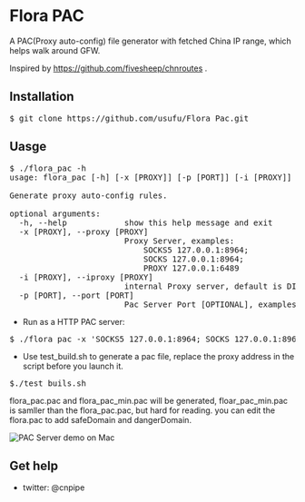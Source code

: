 # Flora PAC

A PAC(Proxy auto-config) file generator with fetched China IP range, which helps walk around GFW.

Inspired by https://github.com/fivesheep/chnroutes .

## Installation
<pre>
$ git clone https://github.com/usufu/Flora_Pac.git
</pre>

## Uasge
<pre>
$ ./flora_pac -h
usage: flora_pac [-h] [-x [PROXY]] [-p [PORT]] [-i [PROXY]]

Generate proxy auto-config rules.

optional arguments:
  -h, --help            show this help message and exit
  -x [PROXY], --proxy [PROXY]
                        Proxy Server, examples:
                            SOCKS5 127.0.0.1:8964;
                            SOCKS 127.0.0.1:8964;
                            PROXY 127.0.0.1:6489
  -i [PROXY], --iproxy [PROXY]
                        internal Proxy server, default is DIRECT, especially for company network if it need a internal proxy to access outside network.
  -p [PORT], --port [PORT]
                        Pac Server Port [OPTIONAL], examples: 8970
</pre>
* Run as a HTTP PAC server:
<pre>
$ ./flora_pac -x 'SOCKS5 127.0.0.1:8964; SOCKS 127.0.0.1:8964; DIRECT' -p 8970
</pre>
* Use test_build.sh to generate a pac file, replace the proxy address in the script before you launch it.
<pre>
$./test_buils.sh
</pre>
flora_pac.pac and flora_pac_min.pac will be generated, floar_pac_min.pac is samller than the flora_pac.pac, but hard for reading.
you can edit the flora.pac to add safeDomain and dangerDomain.

![PAC Server demo on Mac](https://raw.github.com/Leask/Flora_Pac/master/screenshots/mac.jpg "PAC Server demo on Mac")

## Get help
* twitter: @cnpipe